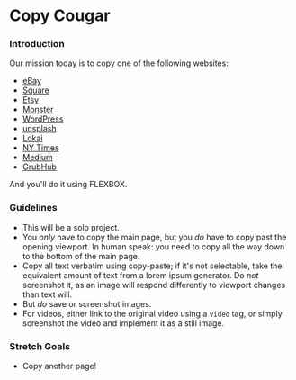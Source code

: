 # Copy Cougar

### Introduction

Our mission today is to copy one of the following websites:

* [eBay](https://www.ebay.com/)
* [Square](https://squareup.com/us/en)
* [Etsy](https://www.etsy.com/)
* [Monster](https://www.monster.com/)
* [WordPress](https://wordpress.com/)
* [unsplash](https://unsplash.com/)
*  [Lokai](https://lokai.com)
* [NY Times](https://www.nytimes.com/)
* [Medium](https://medium.com/)
* [GrubHub](https://www.grubhub.com/)

And you'll do it using FLEXBOX.


### Guidelines

* This will be a solo project.
* You _only_ have to copy the main page, but you _do_ have to copy past the opening viewport. In human speak: you need to copy all the way down to the bottom of the main page.
* Copy all text verbatim using copy-paste; if it's not selectable, take the equivalent amount of text from a lorem ipsum generator. Do _not_ screenshot it, as an image will respond differently to viewport changes than text will.
* But _do_ save or screenshot images.
* For videos, either link to the original video using a `video` tag, or simply screenshot the video and implement it as a still image.


### Stretch Goals

* Copy another page!